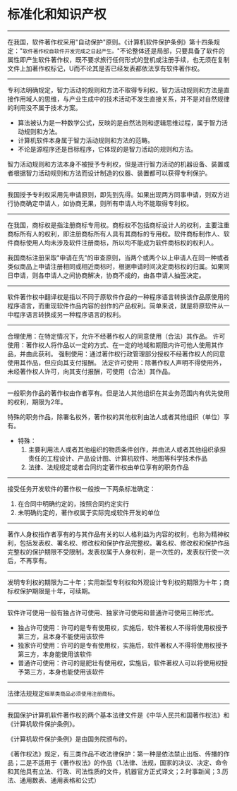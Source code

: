 # 标准化和知识产权

---
在我国，软件著作权采用"自动保护"原则。《计算机软件保护条例》第十四条规定："`软件著作权自软件开发完成之日起产生。`"不论整体还是局部，只要具备了软件的属性即产生软件著作权，既不要求旅行任何形式的登机或注册手续，也无须在复制文件上加著作权标记，U而不论其是否已经发表都依法享有软件著作权。

---
专利法明确规定，智力活动的规则和方法不取得专利权。智力活动规则和方法是直接作用域人的思维，与产业生成中的技术活动不发生直接关系，并不是对自然规律的利用没不属于技术方案。

- 算法被认为是一种数学公式，反映的是自然法则和逻辑思维过程，属于智力活动规则和方法。
- 计算机软件本身属于智力活动规则和方法的范畴。
- 不论是源程序还是目标程序，它体现的是智力活动的规则和方法。

智力活动规则和方法本身不被授予专利权，但是进行智力活动的机器设备、装置或者根据智力活动规则和方法而设计制造的仪器、装置都可以获得专利保护。

---
我国授予专利权采用先申请原则，即先到先得。如果出现两方同事申请，则双方进行协商确定申请人，如协商无果，则所有申请人均不能取得专利权。

---
在我国，商标权是指注册商标专用权。商标权不包括商标设计人的权利，主要注重商标所有人的权利，即注册商标所有人具有其商标的专用权。软件商标制作人、软件商标使用人均未涉及软件注册商标，所以均不能成为软件商标权的权利人。

我国商标注册采取"申请在先"的审查原则，当两个或两个以上申请人在同一种或者类似商品上申请注册相同或相近商标时，根据申请时间决定商标权的归属。如果同日申请，则各申请人之间协商解决，协商不成的，由各申请人抽签决定。

---
软件著作权中翻译权是指以不同于原软件作品的一种程序语言转换该作品原使用的程序语言，而重现软件作品内容的创作的产品权利。简单来说，就是将原软件从一中程序语言转换成另一种程序语言的权利。

---
合理使用：在特定情况下，允许不经著作权人的同意使用（合法）其作品。
许可使用：著作权人将作品以一定的方式、在一定的地域和期限内许可他人使用其作品，并由此获利。
强制使用：通过著作权行政管理部分授权不经著作权人的同意使用其作品，但应向其支付报酬。
法定许可使用：除著作权人声明不得使用外，未经著作权人许可，向其支付报酬，可使用（合法）其作品。

---
一般职务作品的著作权由作者享有。但是法人其他组织在其业务范围内有优先使用的权利，期限为2年。

特殊的职务作品，除署名权外，著作权的其他权利由法人或者其他组织（单位）享有。

- 特殊：
  1. 主要利用法人或者其他组织的物质条件创作，并由法人或者其他组织承担责任的工程设计、产品设计图、计算机软件、地图等科学技术作品
  2. 法律、法规规定或者合同约定著作权由单位享有的职务作品

---
接受任务开发软件的著作权一般按一下两条标准确定：

1. 在合同中明确约定的，按照合同约定实行
2. 未明确约定的，著作权属于实际完成软件开发的单位

---
著作人身权指作者享有的与其作品有关的以人格利益为内容的权利，也称为精神权利，包括发表权、署名权、修改权和保护作品完整权。署名权、修改权和保护作品完整权的保护期限不受限制。发表权属于人身权利，是一次性的，发表权行使一次后，不再享有。

---
发明专利权的期限为二十年；实用新型专利权和外观设计专利权的期限为十年；商标权保护期限是十年，可续期。

---
软件许可使用一般有独占许可使用、独家许可使用和普通许可使用三种形式。

- 独占许可使用：许可的是专有使用权，实施后，软件著权人不得将使用权授予第三方，且本身不能使用该软件
- 独家许可使用：许可的是专有使用权，实施后，软件著权人不得将使用权授予第三方，本身能使用该软件
- 普通许可使用：许可的是肥壮有使用权，实施后，软件著权人可以将使用权授予第三方，本身也能使用该软件

---
法律法规规定`烟草类商品必须使用注册商标`。

---
我国保护计算机软件著作权的两个基本法律文件是《中华人民共和国著作权法》和《计算机软件保护条例》。

《计算机软件保护条例》是由国务院颁布的。

《著作权法》规定，有三类作品不收法律保护：第一种是依法禁止出版、传播的作品；二是不适用于《著作权法》的作品（1.法律、法规，国家的决议、决定、命令和其他具有立法、行政、司法性质的文件，机器官方正式译文；2.时事新闻；3.历法、通用数表、通用表格和公式）
